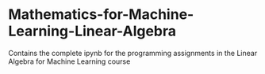 # Mathematics-for-Machine-Learning-Linear-Algebra
Contains the complete ipynb for the programming assignments in the Linear Algebra for Machine Learning course
